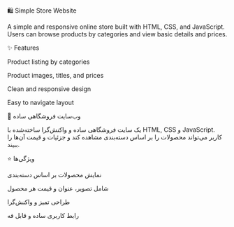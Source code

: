 🛍️ Simple Store Website

A simple and responsive online store built with HTML, CSS, and JavaScript.
Users can browse products by categories and view basic details and prices.

✨ Features

Product listing by categories

Product images, titles, and prices

Clean and responsive design

Easy to navigate layout

🛒 وب‌سایت فروشگاهی ساده

یک سایت فروشگاهی ساده و واکنش‌گرا ساخته‌شده با HTML, CSS و JavaScript.
کاربر می‌تواند محصولات را بر اساس دسته‌بندی مشاهده کند و جزئیات و قیمت آن‌ها را ببیند.

⭐ ویژگی‌ها

نمایش محصولات بر اساس دسته‌بندی

شامل تصویر، عنوان و قیمت هر محصول

طراحی تمیز و واکنش‌گرا

رابط کاربری ساده و قابل فه
